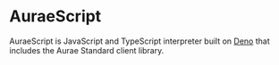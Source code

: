 # AuraeScript

AuraeScript is JavaScript and TypeScript interpreter built on [Deno](https://deno.land/) that includes the Aurae Standard client library.


```typescript

```
